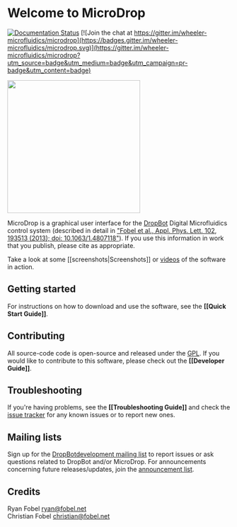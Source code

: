 # Welcome to MicroDrop #

[![Documentation Status](https://readthedocs.org/projects/microdrop/badge/?version=dev)](http://microdrop.readthedocs.io/en/dev/?badge=dev)
[![Join the chat at https://gitter.im/wheeler-microfluidics/microdrop](https://badges.gitter.im/wheeler-microfluidics/microdrop.svg)](https://gitter.im/wheeler-microfluidics/microdrop?utm_source=badge&utm_medium=badge&utm_campaign=pr-badge&utm_content=badge)

<img src="https://github.com/wheeler-microfluidics/microdrop/wiki/images/main window.png" width="300">

MicroDrop is a graphical user interface for the [DropBot](http://microfluidics.utoronto.ca/dropbot) Digital Microfluidics control system (described in detail in ["Fobel et al., Appl. Phys. Lett. 102, 193513 (2013); doi: 10.1063/1.4807118"](http://dx.doi.org/10.1063/1.4807118)). If you use this information in work that you publish, please cite as appropriate.

Take a look at some [[screenshots|Screenshots]] or [videos](http://microfluidics.utoronto.ca/dropbot/#videos) of the software in action.

## Getting started

For instructions on how to download and use the software, see the **[[Quick Start Guide]]**.

## Contributing

All source-code code is open-source and released under the [GPL](https://github.com/wheeler-microfluidics/microdrop/blob/master/COPYING). If you would like to contribute to this software, please check out the **[[Developer Guide]]**.

## Troubleshooting

If you're having problems, see the **[[Troubleshooting Guide]]** and check the [issue tracker](https://github.com/wheeler-microfluidics/microdrop/issues) for any known issues or to report new ones.

## Mailing lists

Sign up for the [DropBot ​development mailing list](https://groups.google.com/forum/#!forum/dropbot-dev) to report issues or ask questions related to DropBot and/or MicroDrop. For announcements concerning future releases/updates, join the [announcement list](https://groups.google.com/forum/#!forum/dropbot-announce).

## Credits ##

Ryan Fobel <ryan@fobel.net><br>
Christian Fobel <christian@fobel.net>
